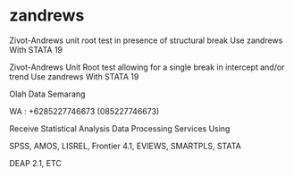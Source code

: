 # zandrews
Zivot-Andrews unit root test in presence of structural break Use zandrews With STATA 19

Zivot-Andrews Unit Root test allowing for a single break in intercept and/or trend Use zandrews With STATA 19

Olah Data Semarang

WA : +6285227746673 (085227746673)

Receive Statistical Analysis Data Processing Services Using

SPSS, AMOS, LISREL, Frontier 4.1, EVIEWS, SMARTPLS, STATA

DEAP 2.1, ETC
